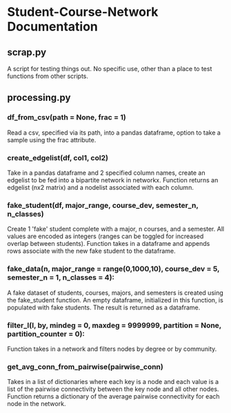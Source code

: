 # Student-Course-Network Documentation

## scrap.py
A script for testing things out.  No specific use, other than a place to test functions from other scripts.

## processing.py

### df_from_csv(path = None, frac = 1)
Read a csv, specified via its path, into a pandas dataframe, option to take a sample using the frac attribute.

### create_edgelist(df, col1, col2)
Take in a pandas dataframe and 2 specified column names, create an edgelist to be fed into a bipartite network in networkx.  Function returns an edgelist (nx2 matrix) and a nodelist associated with each column.  

### fake_student(df, major_range, course_dev, semester_n, n_classes)
Create 1 'fake' student complete with a major, n courses, and a semester.  All values are encoded as integers (ranges can be toggled for increased overlap between students).  Function takes in a dataframe and appends rows associate with the new fake student to the dataframe.

### fake_data(n, major_range = range(0,1000,10), course_dev = 5, semester_n = 1, n_classes = 4):
A fake dataset of students, courses, majors, and semesters is created using the fake_student function.  An empty dataframe, initialized in this function, is populated with fake students.  The result is returned as a dataframe.

### filter_l(l, by, mindeg = 0, maxdeg = 9999999, partition = None, partition_counter = 0):
Function takes in a network and filters nodes by degree or by community.

### get_avg_conn_from_pairwise(pairwise_conn)
Takes in a list of dictionaries where each key is a node and each value is a list of the pairwise connectivity between the key node and all other nodes.  Function returns a dictionary of the average pairwise connectivity for each node in the network.
